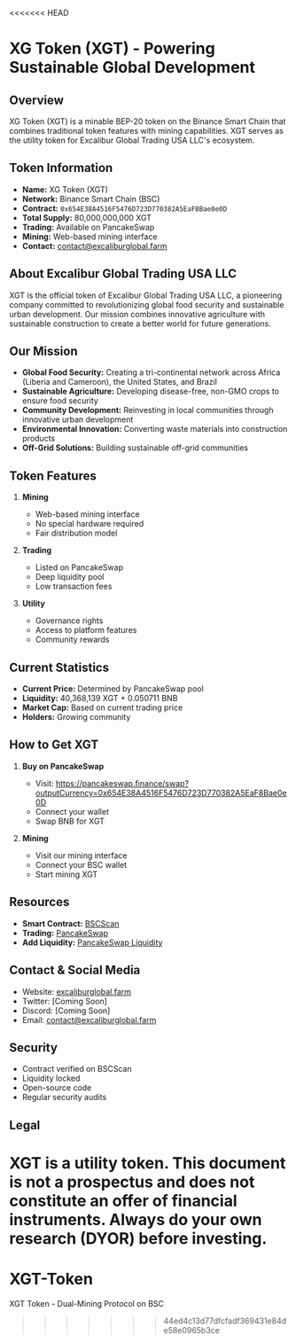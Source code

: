 <<<<<<< HEAD
# XG Token (XGT) - Powering Sustainable Global Development

## Overview
XG Token (XGT) is a minable BEP-20 token on the Binance Smart Chain that combines traditional token features with mining capabilities. XGT serves as the utility token for Excalibur Global Trading USA LLC's ecosystem.

## Token Information
- **Name:** XG Token (XGT)
- **Network:** Binance Smart Chain (BSC)
- **Contract:** `0x654E38A4516F5476D723D770382A5EaF8Bae0e0D`
- **Total Supply:** 80,000,000,000 XGT
- **Trading:** Available on PancakeSwap
- **Mining:** Web-based mining interface
- **Contact:** contact@excaliburglobal.farm

## About Excalibur Global Trading USA LLC
XGT is the official token of Excalibur Global Trading USA LLC, a pioneering company committed to revolutionizing global food security and sustainable urban development. Our mission combines innovative agriculture with sustainable construction to create a better world for future generations.

## Our Mission
- **Global Food Security:** Creating a tri-continental network across Africa (Liberia and Cameroon), the United States, and Brazil
- **Sustainable Agriculture:** Developing disease-free, non-GMO crops to ensure food security
- **Community Development:** Reinvesting in local communities through innovative urban development
- **Environmental Innovation:** Converting waste materials into construction products
- **Off-Grid Solutions:** Building sustainable off-grid communities

## Token Features
1. **Mining**
   - Web-based mining interface
   - No special hardware required
   - Fair distribution model

2. **Trading**
   - Listed on PancakeSwap
   - Deep liquidity pool
   - Low transaction fees

3. **Utility**
   - Governance rights
   - Access to platform features
   - Community rewards

## Current Statistics
- **Current Price:** Determined by PancakeSwap pool
- **Liquidity:** 40,368,139 XGT + 0.050711 BNB
- **Market Cap:** Based on current trading price
- **Holders:** Growing community

## How to Get XGT
1. **Buy on PancakeSwap**
   - Visit: https://pancakeswap.finance/swap?outputCurrency=0x654E38A4516F5476D723D770382A5EaF8Bae0e0D
   - Connect your wallet
   - Swap BNB for XGT

2. **Mining**
   - Visit our mining interface
   - Connect your BSC wallet
   - Start mining XGT

## Resources
- **Smart Contract:** [BSCScan](https://bscscan.com/token/0x654E38A4516F5476D723D770382A5EaF8Bae0e0D)
- **Trading:** [PancakeSwap](https://pancakeswap.finance/swap?outputCurrency=0x654E38A4516F5476D723D770382A5EaF8Bae0e0D)
- **Add Liquidity:** [PancakeSwap Liquidity](https://pancakeswap.finance/add/BNB/0x654E38A4516F5476D723D770382A5EaF8Bae0e0D)

## Contact & Social Media
- Website: [excaliburglobal.farm](https://excaliburglobal.farm)
- Twitter: [Coming Soon]
- Discord: [Coming Soon]
- Email: contact@excaliburglobal.farm

## Security
- Contract verified on BSCScan
- Liquidity locked
- Open-source code
- Regular security audits

## Legal
XGT is a utility token. This document is not a prospectus and does not constitute an offer of financial instruments. Always do your own research (DYOR) before investing.
=======
# XGT-Token
XGT Token - Dual-Mining Protocol on BSC
>>>>>>> 44ed4c13d77dfcfadf369431e84de58e0965b3ce
